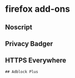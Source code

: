 # firefox add-ons
## Noscript
## Privacy Badger
## HTTPS Everywhere
~~~## Certificate Patrol~~~
## Adblock Plus
